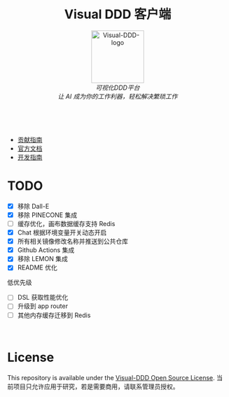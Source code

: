 <h1 align="center">Visual DDD 客户端</h1>

<p align="center">
  <img src="https://visual-ddd.github.io/doc/logo.svg" alt="Visual-DDD-logo" width="120px" height="120px"/>
  <br>
  <em>可视化DDD平台
    <br> 让 AI 成为你的工作利器，轻松解决繁琐工作</em>
  <br>
</p>

<br>
<br>
<br>

- [贡献指南](./CONTRIBUTING.md)
- [官方文档](https://visual-ddd.github.io/doc/)
- [开发指南](./DEVEPLOMENT.md)

# TODO

- [x] 移除 Dall-E
- [x] 移除 PINECONE 集成
- [ ] 缓存优化，画布数据缓存支持 Redis
- [x] Chat 根据环境变量开关动态开启
- [x] 所有相关镜像修改名称并推送到公共仓库
- [x] Github Actions 集成
- [x] 移除 LEMON 集成
- [x] README 优化

低优先级

- [ ] DSL 获取性能优化
- [ ] 升级到 app router
- [ ] 其他内存缓存迁移到 Redis

<br>

# License

This repository is available under the [Visual-DDD Open Source License](./LICENSE).
当前项目只允许应用于研究，若是需要商用，请联系管理员授权。
